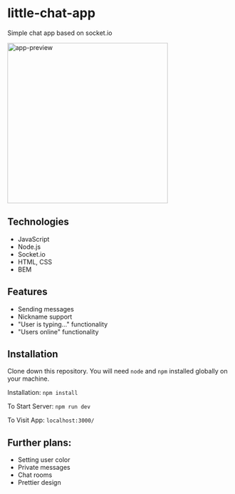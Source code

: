 # little-chat-app

Simple chat app based on socket.io

<img src="https://user-images.githubusercontent.com/54573430/201527350-9050783d-b1b3-4c75-8e53-aedc2e125d7a.png" alt="app-preview" width="360"/>

## Technologies
- JavaScript
- Node.js
- Socket.io
- HTML, CSS
- BEM

## Features

- Sending messages
- Nickname support
- "User is typing..." functionality
- "Users online" functionality

## Installation

Clone down this repository. You will need `node` and `npm` installed globally on your machine.

Installation: `npm install`

To Start Server: `npm run dev`

To Visit App: `localhost:3000/`

## Further plans:

- Setting user color
- Private messages
- Chat rooms
- Prettier design







